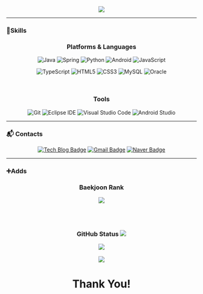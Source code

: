 <div align=center>
      <img src="https://capsule-render.vercel.app/api?type=transparent&height=200&section=header&text=LEE%20HanEum&fontSize=90&fontColor=024cc4" />
</div>

<hr>

### 💪Skills
<div align=center>
 
<h3>Platforms & Languages</h3>
 
![Java](https://img.shields.io/badge/Java-007396.svg?&style=for-the-badge&logo=Java&logoColor=white)
![Spring](https://img.shields.io/badge/Spring-6DB33F.svg?&style=for-the-badge&logo=Spring&logoColor=white)
![Python](https://img.shields.io/badge/Python-3776AB.svg?&style=for-the-badge&logo=Python&logoColor=white)
![Android](https://img.shields.io/badge/Android-3DDC84.svg?&style=for-the-badge&logo=Android&logoColor=white)
![JavaScript](https://img.shields.io/badge/JavaScript-F7DF1E.svg?&style=for-the-badge&logo=JavaScript&logoColor=white)

![TypeScript](https://img.shields.io/badge/TypeScript-3178C6.svg?&style=for-the-badge&logo=TypeScript&logoColor=white)
![HTML5](https://img.shields.io/badge/HTML5-E34F26.svg?&style=for-the-badge&logo=HTML5&logoColor=white)
![CSS3](https://img.shields.io/badge/CSS3-1572B6.svg?&style=for-the-badge&logo=CSS3&logoColor=white)
![MySQL](https://img.shields.io/badge/MySQL-4479A1.svg?&style=for-the-badge&logo=MySQL&logoColor=white)
![Oracle](https://img.shields.io/badge/Oracle-F80000.svg?&style=for-the-badge&logo=Oracle&logoColor=white)

 <br>
 
<h3>Tools</h3>

 
![Git](https://img.shields.io/badge/Git-F05032.svg?&style=for-the-badge&logo=Git&logoColor=white)
![Eclipse IDE](https://img.shields.io/badge/Eclipse%20IDE-2C2255.svg?&style=for-the-badge&logo=Eclipse%20IDE&logoColor=white)
![Visual Studio Code](https://img.shields.io/badge/Visual%20Studio%20Code-007ACC.svg?&style=for-the-badge&logo=Visual%20Studio%20Code&logoColor=white)
![Android Studio](https://img.shields.io/badge/Android%20Studio-3DDC84.svg?&style=for-the-badge&logo=Android%20Studio&logoColor=white)
</div>
<hr>

### :mailbox_with_mail: Contacts
<div align=center>
 
[![Tech Blog Badge](http://img.shields.io/badge/-Tech%20blog-black?style=flat-square&logo=github&link=https://soo-vely-dev.tistory.com/)](https://soo-vely-dev.tistory.com/)
[![Gmail Badge](https://img.shields.io/badge/Gmail-d14836?style=flat-square&logo=Gmail&logoColor=white&link=mailto:kimsh1691@gmail.com)](mailto:kimsh1691@gmail.com)
[![Naver Badge](https://img.shields.io/badge/Naver-03C75A?style=flat-square&logo=Naver&logoColor=white&link=mailto:rlatngus1691@naver.com)](mailto:rlatngus1691@naver.com)
 
</div>

<hr>

### ➕Adds
<div align=center>
 <h3>Baekjoon Rank</h3>
 <img src="http://mazassumnida.wtf/api/v2/generate_badge?boj=2haneum">
 
 <br><br>

 <h3>GitHub Status <a href="https://www.github.com/haneumLee"><img src="https://hits.seeyoufarm.com/api/count/incr/badge.svg?url=https%3A%2F%2Fgithub.com/haneumLee%2Fgjbae1212%2Fhit-counter&count_bg=%231F4701&title_bg=%230FBB02&icon=&icon_color=%23B67F7F&title=Hits&edge_flat=false"/></a></h3>
 
 <img src="https://github-readme-stats.vercel.app/api/top-langs/?username=haneumLee&layout=compact"><br><br>
 <img src="https://github-readme-stats.vercel.app/api?username=haneumLee&show_icons=true">
</div>

<h1 align=center>Thank You!</h1>
